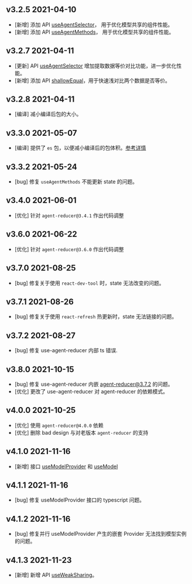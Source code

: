 ## v3.2.5 2021-04-10

* [新增] 添加 API [useAgentSelector](/zh/api?id=useagentselector)， 用于优化模型共享的组件性能。
* [新增] 添加 API [useAgentMethods](/zh/api?id=useagentmethods)， 用于优化模型共享的组件性能。

## v3.2.7 2021-04-11

* [更新] API [useAgentSelector](/zh/api?id=useagentselector) 增加提取数据等价对比功能，进一步优化性能。
* [新增] 添加 API [shallowEqual](/zh/api?id=shallowequal)，用于快速浅对比两个数据是否等价。

## v3.2.8 2021-04-11

* [编译] 减小编译后包的大小。

## v3.3.0 2021-05-07

* [编译] 提供了 `es` 包，以便减小编译后的包体积。[参考详情](/zh/introduction?id=安装)

## v3.3.2 2021-05-24

* [bug] 修复 `useAgentMethods` 不能更新 state 的问题。

## v3.4.0 2021-06-01

* [优化] 针对 `agent-reducer@3.4.1` 作出代码调整 

## v3.6.0 2021-06-22

* [优化] 针对 `agent-reducer@3.6.0` 作出代码调整 

## v3.7.0 2021-08-25

* [bug] 修复关于使用 `react-dev-tool` 时，state 无法改变的问题。

## v3.7.1 2021-08-26

* [bug] 修复关于使用 `react-refresh` 热更新时，state 无法链接的问题。

## v3.7.2 2021-08-27

* [bug] 修复 use-agent-reducer 内部 ts 错误.

## v3.8.0 2021-10-15

* [bug] 修复 use-agent-reducer 内嵌 agent-reducer@3.7.2 的问题。
* [优化] 更改了 use-agent-reducer 对 agent-reducer 的依赖模式。

## v4.0.0 2021-10-25

* [优化] 使用 `agent-reducer@4.0.0` 依赖
* [优化] 删除 bad design 与对老版本 `agent-reducer` 的支持

## v4.1.0 2021-11-16

* [新增] 接口 [useModelProvider](/zh/api?id=usemodelprovider) 和 [useModel](/zh/api?id=usemodel)

## v4.1.1 2021-11-16

* [bug] 修复 useModelProvider 接口的 typescript 问题。

## v4.1.2 2021-11-16

* [bug] 修复并行 useModelProvider 产生的嵌套 Provider 无法找到模型实例的问题。

## v4.1.3 2021-11-23

* [新增] 新增 API [useWeakSharing](/zh/api?id=useweaksharing)。